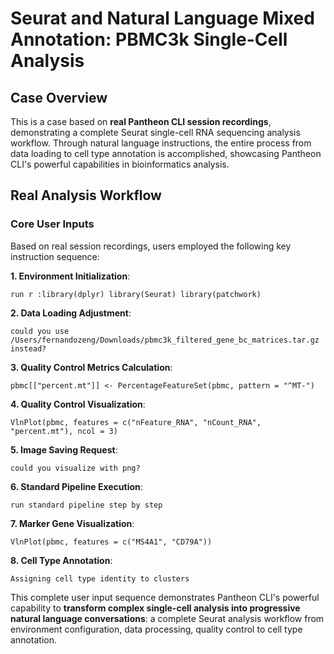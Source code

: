 # Seurat and Natural Language Mixed Annotation: PBMC3k Single-Cell Analysis

## Case Overview

This is a case based on **real Pantheon CLI session recordings**, demonstrating a complete Seurat single-cell RNA sequencing analysis workflow. Through natural language instructions, the entire process from data loading to cell type annotation is accomplished, showcasing Pantheon CLI's powerful capabilities in bioinformatics analysis.

## Real Analysis Workflow

### Core User Inputs
Based on real session recordings, users employed the following key instruction sequence:

**1. Environment Initialization**:
```
run r :library(dplyr) library(Seurat) library(patchwork)
```

**2. Data Loading Adjustment**:
```
could you use /Users/fernandozeng/Downloads/pbmc3k_filtered_gene_bc_matrices.tar.gz instead?
```

**3. Quality Control Metrics Calculation**:
```
pbmc[["percent.mt"]] <- PercentageFeatureSet(pbmc, pattern = "^MT-")
```

**4. Quality Control Visualization**:
```
VlnPlot(pbmc, features = c("nFeature_RNA", "nCount_RNA", "percent.mt"), ncol = 3)
```

**5. Image Saving Request**:
```
could you visualize with png?
```

**6. Standard Pipeline Execution**:
```
run standard pipeline step by step
```

**7. Marker Gene Visualization**:
```
VlnPlot(pbmc, features = c("MS4A1", "CD79A"))
```

**8. Cell Type Annotation**:
```
Assigning cell type identity to clusters
```

This complete user input sequence demonstrates Pantheon CLI's powerful capability to **transform complex single-cell analysis into progressive natural language conversations**: a complete Seurat analysis workflow from environment configuration, data processing, quality control to cell type annotation.